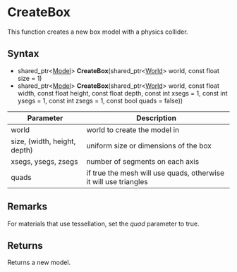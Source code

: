 # CreateBox

This function creates a new box model with a physics collider.

## Syntax

- shared_ptr<[Model](Model.md)\> **CreateBox**(shared_ptr<[World](World.md)\> world, const float size = 1)
- shared_ptr<[Model](Model.md)\> **CreateBox**(shared_ptr<[World](World.md)\> world, const float width, const float height, const float depth, const int xsegs = 1, const int ysegs = 1, const int zsegs = 1, const bool quads = false))

| Parameter | Description |
|---|---|
| world | world to create the model in |
| size, (width, height, depth) | uniform size or dimensions of the box |
| xsegs, ysegs, zsegs | number of segments on each axis |
| quads | if true the mesh will use quads, otherwise it will use triangles |

## Remarks

For materials that use tessellation, set the *quad* parameter to true.

## Returns

Returns a new model.
